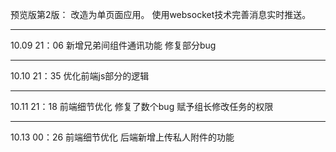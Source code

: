 预览版第2版：
    改造为单页面应用。
    使用websocket技术完善消息实时推送。
    
----------------------------------

10.09 21：06
    新增兄弟间组件通讯功能
    修复部分bug

----------------------------------

10.10 21：35
    优化前端js部分的逻辑

----------------------------------

10.11 21：18
    前端细节优化
    修复了数个bug
    赋予组长修改任务的权限

----------------------------------

10.13 00：26
    前端细节优化
    后端新增上传私人附件的功能